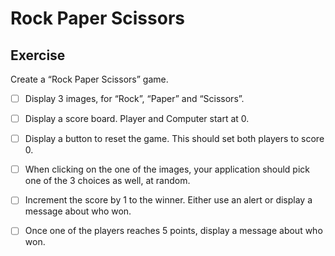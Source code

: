 # Rock Paper Scissors

## Exercise
Create a “Rock Paper Scissors” game.

- [ ] Display 3 images, for “Rock”, “Paper” and “Scissors”.

- [ ] Display a score board. Player and Computer start at 0.

- [ ] Display a button to reset the game. This should set both players to score 0.

- [ ] When clicking on the one of the images, your application should pick one of the 3 choices as well, at random.

- [ ] Increment the score by 1 to the winner. Either use an alert or display a message about who won.

- [ ] Once one of the players reaches 5 points, display a message about who won.
